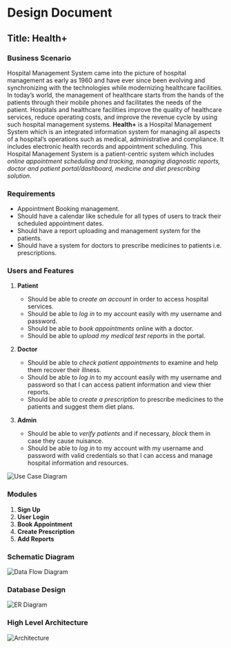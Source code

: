 # Design Document
## Title: Health+

### Business Scenario
Hospital Management System came into the picture of hospital management as early as 1960 and have ever since been evolving and synchronizing with the technologies while modernizing healthcare facilities. In today’s world, the management of healthcare starts from the hands of the patients through their mobile phones and facilitates the needs of the patient. Hospitals and healthcare facilities improve the quality of healthcare services, reduce operating costs, and improve the revenue cycle by using such hospital management systems.
**Health+** is a Hospital Management System which is an integrated information system for managing all aspects of a hospital’s operations such as medical, administrative and compliance. It includes electronic health records and appointment scheduling. This Hospital Management System is a patient-centric system which includes *online appointment scheduling and tracking, managing diagnostic reports, doctor and patient portal/dashboard, medicine and diet prescribing solution*.

### Requirements
- Appointment Booking management.
- Should have a calendar like schedule for all types of users to track their scheduled appointment dates.
- Should have a report uploading and management system for the patients.
- Should have a system for doctors to prescribe medicines to patients i.e. prescriptions.

### Users and Features
1. **Patient**
    - Should be able to *create an account* in order to access hospital services.
    - Should be able to *log in* to my account easily with my username and password.
    - Should be able to *book appointments* online with a doctor.
    - Should be able to *upload my medical test reports* in the portal.

2. **Doctor**
    - Should be able to *check patient appointments* to examine and help them recover their illness.
    - Should be able to *log in* to my account easily with my username and password so that I can access patient information and view thier reports.
    - Should be able to *create a prescription* to prescribe medicines to the patients and suggest them diet plans.

3. **Admin**
    - Should be able to *verify patients* and if necessary, *block* them in case they cause nuisance.
    - Should be able to *log in* to my account with my username and password with valid credentials so that I can access and manage hospital information and resources.

![Use Case Diagram](https://www.plantuml.com/plantuml/proxy?src=https://raw.githubusercontent.com/ahmedazhar05/hospital-management-system/main/docs/Diagrams/Use%20Case/system-usage)

### Modules
1. **Sign Up**
2. **User Login**
3. **Book Appointment**
5. **Create Prescription**
7. **Add Reports**

### Schematic Diagram
![Data Flow Diagram](https://www.plantuml.com/plantuml/proxy?src=https://raw.githubusercontent.com/ahmedazhar05/hospital-management-system/main/docs/Diagrams/Data%20Flow/dfd)

### Database Design
![ER Diagram](https://www.plantuml.com/plantuml/proxy?src=https://raw.githubusercontent.com/ahmedazhar05/hospital-management-system/main/docs/Diagrams/ER/db)

### High Level Architecture
![Architecture](https://www.plantuml.com/plantuml/proxy?src=https://raw.githubusercontent.com/ahmedazhar05/hospital-management-system/main/docs/Diagrams/Architecture/arch)